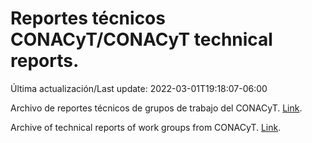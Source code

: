 # Reportes técnicos CONACyT/CONACyT technical reports.

Última actualización/Last update: 2022-03-01T19:18:07-06:00

Archivo de reportes técnicos de grupos de trabajo del CONACyT. [Link](https://salud.conacyt.mx/coronavirus/investigacion/productos/).

Archive of technical reports of work groups from CONACyT. [Link](https://salud.conacyt.mx/coronavirus/investigacion/productos/).
